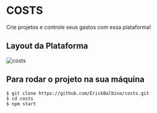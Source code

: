 # COSTS
Crie projetos e controle seus gastos com essa plataforma!

## Layout da Plataforma
![costs](https://user-images.githubusercontent.com/78397162/148299815-19a7d2b4-debb-4d43-b0d8-94eba1c35c90.png)

## Para rodar o projeto na sua máquina
```
$ git clone https://github.com/ErickBalbino/costs.git
$ cd costs
$ npm start
```

